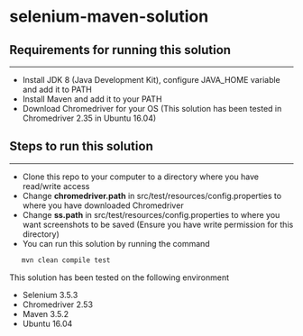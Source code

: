 # selenium-maven-solution

Requirements for running this solution
---------------------------------
---------------------------------
  * Install JDK 8 (Java Development Kit), configure JAVA_HOME variable and add it to PATH
  * Install Maven and add it to your PATH
  * Download Chromedriver for your OS (This solution has been tested in Chromedriver 2.35 in Ubuntu 16.04)  
  
Steps to run this solution
--------------------------
--------------------------
  * Clone this repo to your computer to a directory where you have read/write access
  * Change **chromedriver.path** in src/test/resources/config.properties to where you have downloaded Chromedriver
  * Change **ss.path** in src/test/resources/config.properties to where you want screenshots to be saved (Ensure you have write permission for this directory)
  * You can run this solution by running the command 
  ```bash
     mvn clean compile test
```

This solution has been tested on the following environment
  * Selenium 3.5.3
  * Chromedriver 2.53
  * Maven 3.5.2
  * Ubuntu 16.04
